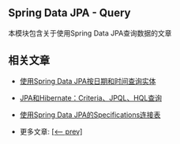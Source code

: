## Spring Data JPA - Query

本模块包含关于使用Spring Data JPA查询数据的文章

## 相关文章

- [使用Spring Data JPA按日期和时间查询实体](docs/使用SpringDataJPA按日期和时间查询实体.md)
- [JPA和Hibernate：Criteria、JPQL、HQL查询](docs/JPA和Hibernate-Criteria-JPQL-HQLQuery.md)
- [使用Spring Data JPA的Specifications连接表](docs/使用SpringDataJPA的Specifications连接表.md)

- 更多文章: [[<-- prev]](../spring-data-jpa-query-2/README.md)